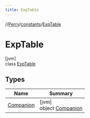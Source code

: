 ```yaml
---
title: ExpTable
---
```

//[Perry](../../../index.html)/[constants](../index.html)/[ExpTable](index.html)



# ExpTable



[jvm]\
class [ExpTable](index.html)



## Types


| Name | Summary |
|---|---|
| [Companion](-companion/index.html) | [jvm]<br>object [Companion](-companion/index.html) |

